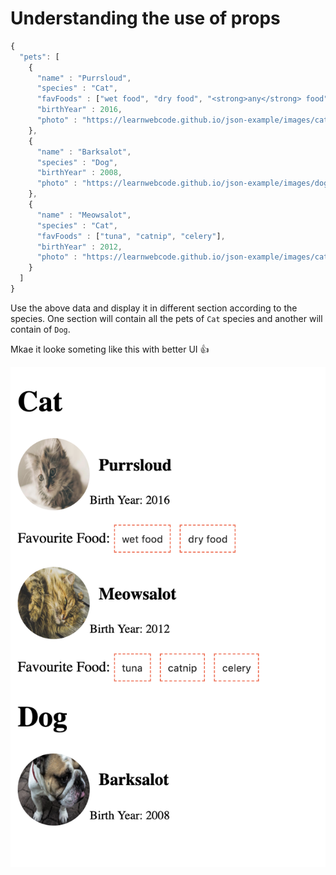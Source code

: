 # Understanding the use of props

```js
{
  "pets": [
    {
      "name" : "Purrsloud",
      "species" : "Cat",
      "favFoods" : ["wet food", "dry food", "<strong>any</strong> food"],
      "birthYear" : 2016,
      "photo" : "https://learnwebcode.github.io/json-example/images/cat-2.jpg"
    },
    {
      "name" : "Barksalot",
      "species" : "Dog",
      "birthYear" : 2008,
      "photo" : "https://learnwebcode.github.io/json-example/images/dog-1.jpg"
    },
    {
      "name" : "Meowsalot",
      "species" : "Cat",
      "favFoods" : ["tuna", "catnip", "celery"],
      "birthYear" : 2012,
      "photo" : "https://learnwebcode.github.io/json-example/images/cat-1.jpg"
    }
  ]
}
```

Use the above data and display it in different section according to the species. One section will contain all the pets of `Cat` species and another will contain of `Dog`.

Mkae it looke someting like this with better UI 👍

![Pets](./food.png)